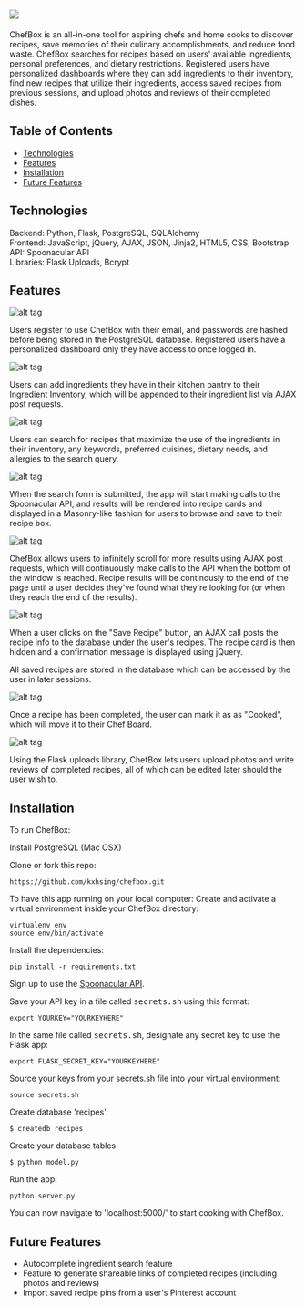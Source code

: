 # <img src="/static/images/readme/homepage.png">

ChefBox is an all-in-one tool for aspiring chefs and home cooks to discover recipes, save memories of their culinary accomplishments, and reduce food waste. ChefBox searches for recipes based on users' available ingredients, personal preferences, and dietary restrictions. Registered users have personalized dashboards where they can add ingredients to their inventory, find new recipes that utilize their ingredients, access saved recipes from previous sessions, and upload photos and reviews of their completed dishes.

## Table of Contents
* [Technologies](#technologies)
* [Features](#features)
* [Installation](#install)
* [Future Features](#future)

## <a name="technologies"></a>Technologies

Backend: Python, Flask, PostgreSQL, SQLAlchemy<br/>
Frontend: JavaScript, jQuery, AJAX, JSON, Jinja2, HTML5, CSS, Bootstrap<br/>
API: Spoonacular API<br/>
Libraries: Flask Uploads, Bcrypt

## <a name="features"></a>Features

![alt tag]("/static/images/readme/homepage.png")

Users register to use ChefBox with their email, and passwords are hashed before being stored in the PostgreSQL database.
Registered users have a personalized dashboard only they have access to once logged in.

![alt tag]("/static/images/readme/dashboard.png")

Users can add ingredients they have in their kitchen pantry to their Ingredient Inventory, which will be appended to their ingredient list via AJAX post requests.

![alt tag]("/static/images/readme/ingred.gif")

Users can search for recipes that maximize the use of the ingredients in their inventory, any keywords, preferred cuisines, dietary needs, and allergies to the search query.

![alt tag]("/static/images/readme/search.gif")

When the search form is submitted, the app will start making calls to the Spoonacular API, and results will be rendered into recipe cards and displayed in a Masonry-like fashion for users to browse and save to their recipe box.

![alt tag]("/static/images/readme/results.png")

ChefBox allows users to infinitely scroll for more results using AJAX post requests, which will continuously make calls to the API when the bottom of the window is reached. Recipe results will be continously to the end of the page until a user decides they've found what they're looking for (or when they reach the end of the results). 

![alt tag]("/static/images/readme/results-scroll.gif")

When a user clicks on the "Save Recipe" button, an AJAX call posts the recipe info to the database under the user's recipes. The recipe card is then hidden and a confirmation message is displayed using jQuery.

All saved recipes are stored in the database which can be accessed by the user in later sessions.

![alt tag]("/static/images/readme/recipes.gif")

Once a recipe has been completed, the user can mark it as as "Cooked", which will move it to their Chef Board. 

![alt tag]("/static/images/readme/cooked.gif")

Using the Flask uploads library, ChefBox lets users upload photos and write reviews of completed recipes, all of which can be edited later should the user wish to.



## <a name="install"></a>Installation

To run ChefBox:

Install PostgreSQL (Mac OSX)

Clone or fork this repo:

```
https://github.com/kxhsing/chefbox.git
```

To have this app running on your local computer:
Create and activate a virtual environment inside your ChefBox directory:

```
virtualenv env
source env/bin/activate
```

Install the dependencies:

```
pip install -r requirements.txt
```

Sign up to use the [Spoonacular API](https://spoonacular.com/food-api).

Save your API key in a file called <kbd>secrets.sh</kbd> using this format:

```
export YOURKEY="YOURKEYHERE"
```

In the same file called <kbd>secrets.sh</kbd>, designate any secret key to use the Flask app:

```
export FLASK_SECRET_KEY="YOURKEYHERE"
```

Source your keys from your secrets.sh file into your virtual environment:

```
source secrets.sh
```

Create database 'recipes'.
```
$ createdb recipes
```
Create your database tables
```
$ python model.py
```

Run the app:

```
python server.py
```

You can now navigate to 'localhost:5000/' to start cooking with ChefBox.


## <a name="future"></a>Future Features
* Autocomplete ingredient search feature
* Feature to generate shareable links of completed recipes (including photos and reviews)
* Import saved recipe pins from a user's Pinterest account
